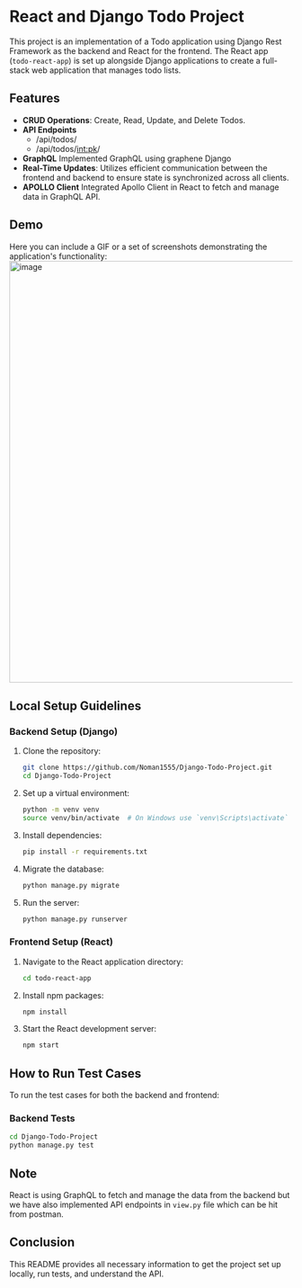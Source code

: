 
# React and Django Todo Project

This project is an implementation of a Todo application using Django Rest Framework as the backend and React for the frontend. The React app (`todo-react-app`) is set up alongside Django applications to create a full-stack web application that manages todo lists.

## Features

- **CRUD Operations**: Create, Read, Update, and Delete Todos.
- **API Endpoints**
    - /api/todos/
    - /api/todos/<int:pk>/
- **GraphQL** Implemented GraphQL using graphene Django
- **Real-Time Updates**: Utilizes efficient communication between the frontend and backend to ensure state is synchronized across all clients.
- **APOLLO Client** Integrated Apollo Client in React to fetch and manage data in GraphQL API.

## Demo

Here you can include a GIF or a set of screenshots demonstrating the application's functionality:
<img width="750" alt="image" src="https://github.com/Noman1555/Django-Todo-Project/assets/164897336/03dad354-d99f-4a2d-adef-fd3a77772604">


## Local Setup Guidelines

### Backend Setup (Django)

1. Clone the repository:
   ```bash
   git clone https://github.com/Noman1555/Django-Todo-Project.git
   cd Django-Todo-Project
   ```

2. Set up a virtual environment:
   ```bash
   python -m venv venv
   source venv/bin/activate  # On Windows use `venv\Scripts\activate`
   ```

3. Install dependencies:
   ```bash
   pip install -r requirements.txt
   ```

4. Migrate the database:
   ```bash
   python manage.py migrate
   ```

5. Run the server:
   ```bash
   python manage.py runserver
   ```

### Frontend Setup (React)

1. Navigate to the React application directory:
   ```bash
   cd todo-react-app
   ```

2. Install npm packages:
   ```bash
   npm install
   ```

3. Start the React development server:
   ```bash
   npm start
   ```


## How to Run Test Cases

To run the test cases for both the backend and frontend:

### Backend Tests

```bash
cd Django-Todo-Project
python manage.py test
```

## Note

React is using GraphQL to fetch and manage the data from the backend but we have also implemented API endpoints in `view.py` file which can be hit from postman.


## Conclusion

This README provides all necessary information to get the project set up locally, run tests, and understand the API.
